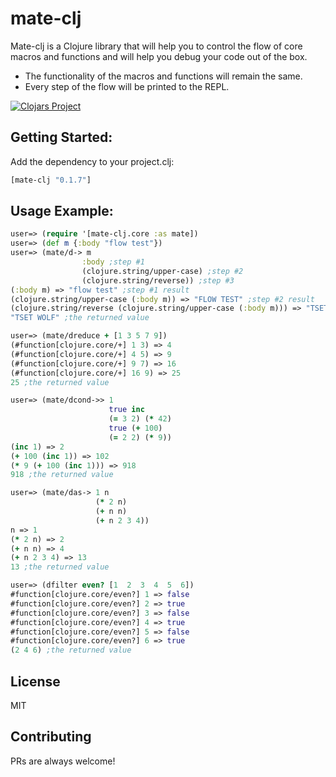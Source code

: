 # mate-clj


Mate-clj is a Clojure library that will help you to control the flow of core macros and functions and will help you debug your code out of the box.


*  The functionality of the macros and functions will remain the same.
*  Every step of the flow will be printed to the REPL.

[![Clojars Project](https://img.shields.io/clojars/v/mate-clj.svg)](https://clojars.org/mate-clj)


## Getting Started:

Add the dependency to your project.clj:
```clojure
[mate-clj "0.1.7"]
```

## Usage Example:

```clojure
user=> (require '[mate-clj.core :as mate])
user=> (def m {:body "flow test"})
user=> (mate/d-> m
                :body ;step #1
                (clojure.string/upper-case) ;step #2
                (clojure.string/reverse)) ;step #3
(:body m) => "flow test" ;step #1 result 
(clojure.string/upper-case (:body m)) => "FLOW TEST" ;step #2 result
(clojure.string/reverse (clojure.string/upper-case (:body m))) => "TSET WOLF" ;step #3 result
"TSET WOLF" ;the returned value

user=> (mate/dreduce + [1 3 5 7 9])
(#function[clojure.core/+] 1 3) => 4
(#function[clojure.core/+] 4 5) => 9
(#function[clojure.core/+] 9 7) => 16
(#function[clojure.core/+] 16 9) => 25
25 ;the returned value

user=> (mate/dcond->> 1
                      true inc
                      (= 3 2) (* 42)
                      true (+ 100)
                      (= 2 2) (* 9))
(inc 1) => 2
(+ 100 (inc 1)) => 102
(* 9 (+ 100 (inc 1))) => 918
918 ;the returned value

user=> (mate/das-> 1 n
                   (* 2 n)
                   (+ n n)
                   (+ n 2 3 4))
n => 1
(* 2 n) => 2
(+ n n) => 4
(+ n 2 3 4) => 13
13 ;the returned value

user=> (dfilter even? [1  2  3  4  5  6])
#function[clojure.core/even?] 1 => false
#function[clojure.core/even?] 2 => true
#function[clojure.core/even?] 3 => false
#function[clojure.core/even?] 4 => true
#function[clojure.core/even?] 5 => false
#function[clojure.core/even?] 6 => true
(2 4 6) ;the returned value
```


License
----

MIT



## Contributing
PRs are always welcome!
